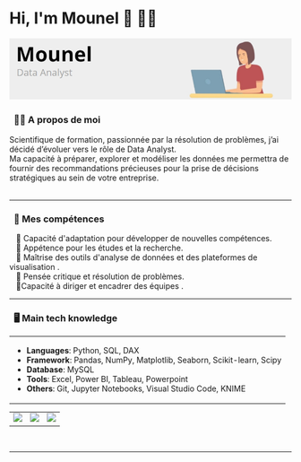 # Hi, I'm Mounel 👋 👩‍💻
<img src ="images/Mounel.jpeg"/>


### &nbsp; 🕵️‍♀️ A propos de moi 

Scientifique de formation, passionnée par la résolution de problèmes, j’ai décidé d’évoluer vers le rôle de Data Analyst. <br>Ma capacité à préparer, explorer et modéliser les données me permettra de fournir des recommandations précieuses pour la prise de décisions stratégiques au sein de votre entreprise. <br><br>

<hr/>

### &nbsp; 🌟 Mes compétences 
&nbsp;&nbsp;&nbsp;🔹 Capacité d'adaptation pour développer de nouvelles compétences.<br>
&nbsp;&nbsp;&nbsp;🔹 Appétence pour les études et la recherche.<br>
&nbsp;&nbsp;&nbsp;🔹 Maîtrise des outils d'analyse de données et des plateformes de visualisation .<br>
&nbsp;&nbsp;&nbsp;🔹 Pensée critique et résolution de problèmes.<br>
&nbsp;&nbsp;&nbsp;🔹Capacité à diriger et encadrer des équipes .<br>


<hr/>

### &nbsp; 🖥️ Main tech knowledge
<table>
<td>
  <ul>
    <li><b>Languages</b>: Python, SQL, DAX</li>
    <li><b>Framework</b>: Pandas, NumPy, Matplotlib, Seaborn, Scikit-learn, Scipy</li>
    <li><b>Database</b>: MySQL</li>
    <li><b>Tools</b>: Excel, Power BI, Tableau, Powerpoint</li>
    <li><b>Others</b>: Git, Jupyter Notebooks, Visual Studio Code, KNIME</li>
  </ul>
</td>
</table>
<table>
  <tr>
    <td><img src="https://cdn.jsdelivr.net/gh/devicons/devicon@latest/icons/numpy/numpy-original.svg"" width="50"></td>
    <td><img src="https://cdn.jsdelivr.net/gh/devicons/devicon@latest/icons/mysql/mysql-original-wordmark.svg"" width="50"></td>
    <td><img src="https://cdn.jsdelivr.net/gh/devicons/devicon@latest/icons/pandas/pandas-original-wordmark.svg"" width="50"></td>
 </tr>
</table>
  

                      

<br>
<hr/>

